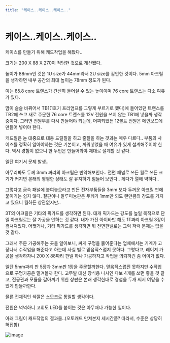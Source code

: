 ```yaml
---
title: "케이스..케이스..케이스.."
---
```

# 케이스..케이스..케이스..


케이스를 만들기 위해 캐드작업을 해봤다..

크기는 200 X 88 X 270이 적당한 것으로 계산됐다.

높이가 88mm인 것은 1U size가 44mm라서 2U size를 감안한 것이다.
5mm 아크릴을 생각하면 내부 공간의 최대 높이는 78mm 정도가 된다.

이는 85.8 core 트랜스가 간신히 들어설 수 있는 높이이며 76 core 트랜스는 다소 여유가 있다.

맘이 슬슬 바뀌어서 TB1(1호기 프리앰프를 그렇게 부르기로 했다)에 들어있던 트랜스를 TB2에 쓰고 새로 주문한 76 core 트랜스를 12V 전원을 쓰지 않는 TB1에 넣을까 생각 중이다. 그러면 전원부를 다시 만들어야 되는데, 어찌되었든 12볼트 전원은 메인보드에 만들어 넣어야 한다.

캐드질은 눈 대중으로 대충 드릴질을 하고 줄질을 하는 것과는 매우 다르다..
부품의 사이즈를 정확히 알아야하는 것은 기본이고, 끼워넣었을 때 여유가 있게 설계해주어야 한다. 역시 경험이 없으니 한 두번은 만들어봐야 제대로 설계할 것 같다.

일단 여기서 문제 발생..

아무리봐도 두께 3mm 짜리의 아크릴은 빈약해보인다..
전면 패널로 쓰든 뭘로 쓰든 크기가 커지면 본래의 평평한 상태도 잘 유지하기 힘들어 보인다..
게다가 열에 약하다..

그렇다고 금속 패널에 붙여놓으라고 만든 전자부품들을 3mm 보다 두꺼운 아크릴 판에 붙이기는 쉽지 않다. 철판이나 알루미늄판은 두께가 1mm만 되도 왠만큼의 강도를 가지고 있으니 뭘하든 상관없지만..

3T의 아크릴은 기타의 픽가드를 생각하면 된다. 대개 픽가드는 강도를 높일 목적으로 단일 아크릴로는 잘 가공을 안하는 것 같다. 내가 가진 아이바만 해도 1T짜리 아크릴 3장이 곂쳐져있다. 어쨋거나, 기타 픽가드를 생각하면 뭐 전면판넬로는 그럭 저럭 문제는 없을 것 같다.

그래서 주문 가공해주는 곳을 알아보니, 싸게 구멍을 뚫어준다는 업체에서는 기계가 고장나서 수작업을 해준다고 하는데 사실 별로 믿음직스럽지 못하다. 그렇다고, 레이져 가공을 생각하자니 200 X 88짜리 판넬 하나 가공하자고 작업을 의뢰하긴 좀 어이가 없다.

일단 5mm짜리 판 5장과 3mm판 1장을 주문할까한다. 믿음직스럽진 못하지만 수작업으로 구멍가공은 맡겨볼까 한다. 고무발 대신 장식용 나사인 다보 4개를 쓰면 좋을 것 같고, 진공관과 모듈을 갈아끼기 위한 상판은 본래 생각한대로 경첩을 두개 써서 여닫을 수 있게 만들까한다.

물론 전체적인 색깔은 스모크로 통일할 생각이다.

전원은 넉넉하니 고휘도 LED를 붙이는 것은 아무때나 가능한 일이다.

아래 그림이 캐드작업의 결과물..(오토캐드 만져본지 세시간쯤? 따라서, 수준은 상당히 허접함)

![image](4f8e86055d28858433b5448f4e0ee734.png)


